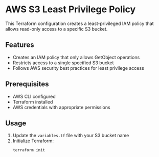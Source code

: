 # AWS S3 Least Privilege Policy

This Terraform configuration creates a least-privileged IAM policy that allows read-only access to a specific S3 bucket.

## Features

- Creates an IAM policy that only allows GetObject operations
- Restricts access to a single specified S3 bucket
- Follows AWS security best practices for least privilege access

## Prerequisites

- AWS CLI configured
- Terraform installed
- AWS credentials with appropriate permissions

## Usage

1. Update the `variables.tf` file with your S3 bucket name
2. Initialize Terraform:
   ```bash
   terraform init

